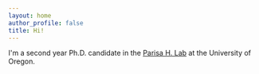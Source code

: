 ```yaml
---
layout: home
author_profile: false
title: Hi!
---
```


I'm a second year Ph.D. candidate in the [Parisa H. Lab](parisahlab.org) at the University of Oregon.
